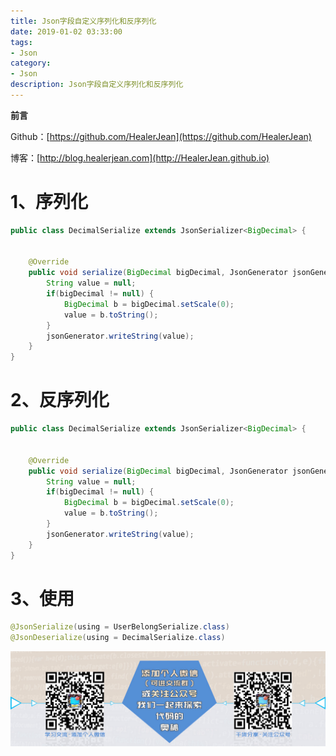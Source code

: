 ```yaml
---
title: Json字段自定义序列化和反序列化
date: 2019-01-02 03:33:00
tags: 
- Json
category: 
- Json
description: Json字段自定义序列化和反序列化
---
```


**前言**     

 Github：[https://github.com/HealerJean](https://github.com/HealerJean)         

 博客：[http://blog.healerjean.com](http://HealerJean.github.io)          



# 1、序列化

```java
public class DecimalSerialize extends JsonSerializer<BigDecimal> {


    @Override
    public void serialize(BigDecimal bigDecimal, JsonGenerator jsonGenerator, SerializerProvider serializerProvider) throws IOException {
        String value = null;
        if(bigDecimal != null) {
            BigDecimal b = bigDecimal.setScale(0);
            value = b.toString();
        }
        jsonGenerator.writeString(value);
    }
}

```



# 2、反序列化

```java
public class DecimalSerialize extends JsonSerializer<BigDecimal> {


    @Override
    public void serialize(BigDecimal bigDecimal, JsonGenerator jsonGenerator, SerializerProvider serializerProvider) throws IOException {
        String value = null;
        if(bigDecimal != null) {
            BigDecimal b = bigDecimal.setScale(0);
            value = b.toString();
        }
        jsonGenerator.writeString(value);
    }
}

```



# 3、使用

```java
@JsonSerialize(using = UserBelongSerialize.class)
@JsonDeserialize(using = DecimalSerialize.class)
```









![ContactAuthor](https://raw.githubusercontent.com/HealerJean/HealerJean.github.io/master/assets/img/artical_bottom.jpg)





<link rel="stylesheet" href="https://unpkg.com/gitalk/dist/gitalk.css">

<script src="https://unpkg.com/gitalk@latest/dist/gitalk.min.js"></script> 
<div id="gitalk-container"></div>    
 <script type="text/javascript">
    var gitalk = new Gitalk({
		clientID: `1d164cd85549874d0e3a`,
		clientSecret: `527c3d223d1e6608953e835b547061037d140355`,
		repo: `HealerJean.github.io`,
		owner: 'HealerJean',
		admin: ['HealerJean'],
		id: 'eksb2TAMpG8J1jEf',
    });
    gitalk.render('gitalk-container');
</script> 

